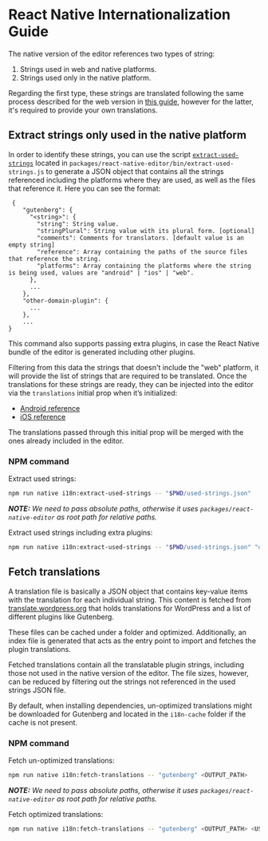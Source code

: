 # React Native Internationalization Guide

The native version of the editor references two types of string:
1. Strings used in web and native platforms.
2. Strings used only in the native platform.

Regarding the first type, these strings are translated following the same process described for the web version in [this guide](https://github.com/WordPress/gutenberg/blob/trunk/docs/how-to-guides/internationalization.md), however for the latter, it's required to provide your own translations.

## Extract strings only used in the native platform

In order to identify these strings, you can use the script [`extract-used-strings`](https://github.com/WordPress/gutenberg/blob/trunk/packages/react-native-editor/bin/extract-used-strings.js) located in `packages/react-native-editor/bin/extract-used-strings.js` to generate a JSON object that contains all the strings referenced including the platforms where they are used, as well as the files that reference it. Here you can see the format:
```
 {
	"gutenberg": {
	  "<string>": {
	    "string": String value.
		"stringPlural": String value with its plural form. [optional]
		"comments": Comments for translators. [default value is an empty string]
		"reference": Array containing the paths of the source files that reference the string.
		"platforms": Array containing the platforms where the string is being used, values are "android" | "ios" | "web".
	  },
	  ...
	},
	"other-domain-plugin": {
	  ...
	},
    ...
}
```

This command also supports passing extra plugins, in case the React Native bundle of the editor is generated including other plugins.

Filtering from this data the strings that doesn't include the "web" platform, it will provide the list of strings that are required to be translated. Once the translations for these strings are ready, they can be injected into the editor via the `translations` initial prop when it’s initialized:
- [Android reference](https://github.com/WordPress/gutenberg/blob/72854b4d6b09bd7fb7f996a5c55dd3cc0613ddf8/packages/react-native-bridge/android/react-native-bridge/src/main/java/org/wordpress/mobile/WPAndroidGlue/GutenbergProps.kt#L34)
- [iOS reference](https://github.com/WordPress/gutenberg/blob/72854b4d6b09bd7fb7f996a5c55dd3cc0613ddf8/packages/react-native-bridge/ios/GutenbergBridgeDataSource.swift#L39-L43)

The translations passed through this initial prop will be merged with the ones already included in the editor.

### NPM command

Extract used strings:
```sh
npm run native i18n:extract-used-strings -- "$PWD/used-strings.json"
```

***NOTE:** We need to pass absolute paths, otherwise it uses `packages/react-native-editor` as root path for relative paths.*

Extract used strings including extra plugins: 
```sh
npm run native i18n:extract-used-strings -- "$PWD/used-strings.json" "domain-plugin-1" <PLUGIN-1_SOURCE_PATH> "domain-plugin-2" <PLUGIN-2_SOURCE_PATH> ...
```

## Fetch translations

A translation file is basically a JSON object that contains key-value items with the translation for each individual string. This content is fetched from [translate.wordpress.org](https://translate.wordpress.org/) that holds translations for WordPress and a list of different plugins like Gutenberg.

These files can be cached under a folder and optimized. Additionally, an index file is generated that acts as the entry point to import and fetches the plugin translations.

Fetched translations contain all the translatable plugin strings, including those not used in the native version of the editor. The file sizes, however, can be reduced by filtering out the strings not referenced in the used strings JSON file.

By default, when installing dependencies, un-optimized translations might be downloaded for Gutenberg and located in the `i18n-cache` folder if the cache is not present.

### NPM command

Fetch un-optimized translations:
```sh
npm run native i18n:fetch-translations -- "gutenberg" <OUTPUT_PATH>
```

***NOTE:** We need to pass absolute paths, otherwise it uses `packages/react-native-editor` as root path  for relative paths.*

Fetch optimized translations:
```sh
npm run native i18n:fetch-translations -- "gutenberg" <OUTPUT_PATH> <USED_STRINGS_FILE>
```